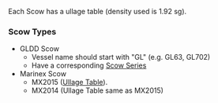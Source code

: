 Each Scow has a ullage table (density used is 1.92 sg).  

### Scow Types
- GLDD Scow
  - Vessel name should start with "GL" (e.g. GL63, GL702)
  - Have a corresponding [Scow Series](ScowSeries.md)
- Marinex Scow
  - MX2015 ([Ullage Table](/UllageTables/MX2015UllageTable.xls)).
  - MX2014 (Ullage Table same as MX2015)
